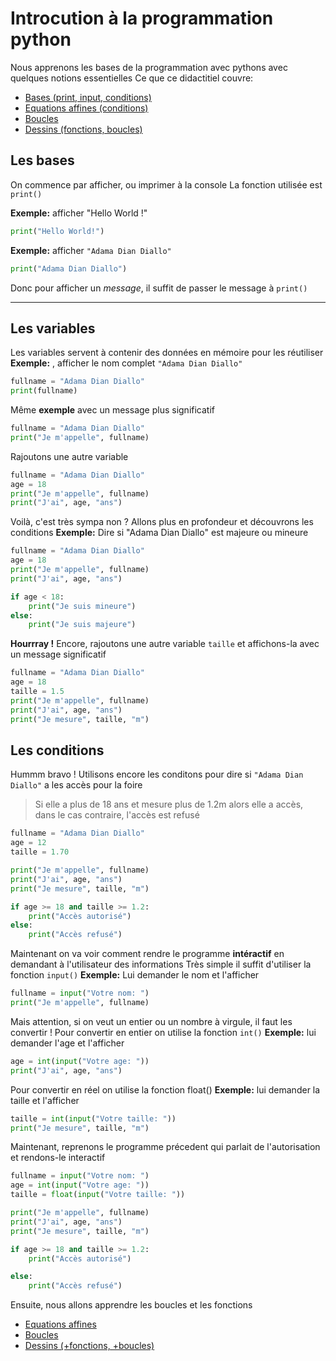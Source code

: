 # Introcution à la programmation python
Nous apprenons les bases de la programmation avec pythons avec quelques notions essentielles
Ce que ce didactitiel couvre:

* [Bases (print, input, conditions)](README.md)
* [Equations affines (conditions)](eq_affine.md)
* [Boucles](boucles.md)
* [Dessins (fonctions, boucles)](dessins.md)

## Les bases
On commence par afficher, ou imprimer à la console
La fonction utilisée est `print()`

**Exemple:** afficher "Hello World !"
```py
print("Hello World!")
```

**Exemple:** afficher `"Adama Dian Diallo"`
```py
print("Adama Dian Diallo")
```

Donc pour afficher un *message*, il suffit de passer le message à `print()`

------------------------------------------------------------
## Les variables
Les variables servent à contenir des données en mémoire pour les réutiliser
**Exemple:** , afficher le nom complet `"Adama Dian Diallo"`
```py
fullname = "Adama Dian Diallo"
print(fullname)
```

Même **exemple** avec un message plus significatif
```py
fullname = "Adama Dian Diallo"
print("Je m'appelle", fullname)
```

Rajoutons une autre variable
```py
fullname = "Adama Dian Diallo"
age = 18
print("Je m'appelle", fullname)
print("J'ai", age, "ans")
```

Voilà, c'est très sympa non ?
Allons plus en profondeur et découvrons les conditions
**Exemple:** Dire si "Adama Dian Diallo" est majeure ou mineure
```py
fullname = "Adama Dian Diallo"
age = 18
print("Je m'appelle", fullname)
print("J'ai", age, "ans")

if age < 18:
    print("Je suis mineure")
else:
    print("Je suis majeure")
```

**Hourrray !**
Encore, rajoutons une autre variable `taille` et affichons-la avec un message significatif
```py
fullname = "Adama Dian Diallo"
age = 18
taille = 1.5
print("Je m'appelle", fullname)
print("J'ai", age, "ans")
print("Je mesure", taille, "m")
```

## Les conditions
Hummm bravo !
Utilisons encore les conditons pour dire si `"Adama Dian Diallo"` a les accès pour la foire
> Si elle a plus de 18 ans et mesure plus de 1.2m alors elle a accès, dans le cas contraire, l'accès est refusé
```py
fullname = "Adama Dian Diallo"
age = 12
taille = 1.70

print("Je m'appelle", fullname)
print("J'ai", age, "ans")
print("Je mesure", taille, "m")

if age >= 18 and taille >= 1.2:
    print("Accès autorisé")
else:
    print("Accès refusé")
```

Maintenant on va voir comment rendre le programme **intéractif** en demandant à l'utilisateur des informations
Très simple il suffit d'utiliser la fonction `input()`
**Exemple:** Lui demander le nom et l'afficher
```py
fullname = input("Votre nom: ")
print("Je m'appelle", fullname)
```

Mais attention, si on veut un entier ou un nombre à virgule, il faut les convertir !
Pour convertir en entier on utilise la fonction `int()`
**Exemple:** lui demander l'age et l'afficher
```py
age = int(input("Votre age: "))
print("J'ai", age, "ans")
```

Pour convertir en réel on utilise la fonction float()
**Exemple:** lui demander la taille et l'afficher
```py
taille = int(input("Votre taille: "))
print("Je mesure", taille, "m")
```

Maintenant, reprenons le programme précedent qui parlait de l'autorisation et rendons-le interactif
```py
fullname = input("Votre nom: ")
age = int(input("Votre age: "))
taille = float(input("Votre taille: "))

print("Je m'appelle", fullname)
print("J'ai", age, "ans")
print("Je mesure", taille, "m")

if age >= 18 and taille >= 1.2:
    print("Accès autorisé")

else:
    print("Accès refusé")
```

Ensuite, nous allons apprendre les boucles et les fonctions
* [Equations affines](eq_affine.md)
* [Boucles](boucles.md)
* [Dessins (+fonctions, +boucles)](dessins.md)